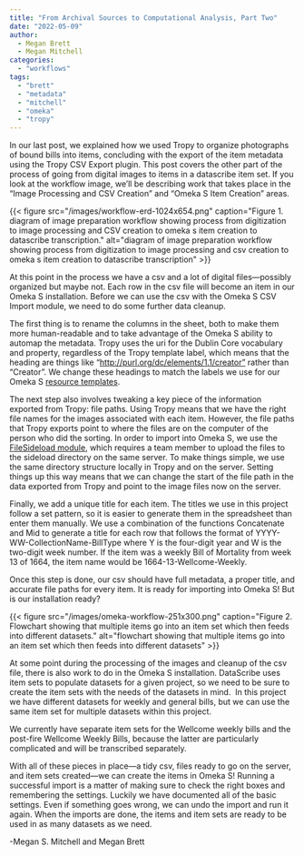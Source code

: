 ```yaml
---
title: "From Archival Sources to Computational Analysis, Part Two"
date: "2022-05-09"
author:
  - Megan Brett
  - Megan Mitchell
categories: 
  - "workflows"
tags: 
  - "brett"
  - "metadata"
  - "mitchell"
  - "omeka"
  - "tropy"
---
```


In our last post, we explained how we used Tropy to organize photographs of bound bills into items, concluding with the export of the item metadata using the Tropy CSV Export plugin. This post covers the other part of the process of going from digital images to items in a datascribe item set. If you look at the workflow image, we’ll be describing work that takes place in the “Image Processing and CSV Creation” and “Omeka S Item Creation” areas.

{{< figure src="/images/workflow-erd-1024x654.png" caption="Figure 1. diagram of image preparation workflow showing process from digitization to image processing and CSV creation to omeka s item creation to datascribe transcription." alt="diagram of image preparation workflow showing process from digitization to image processing and csv creation to omeka s item creation to datascribe transcription" >}}

At this point in the process we have a csv and a lot of digital files—possibly organized but maybe not. Each row in the csv file will become an item in our Omeka S installation. Before we can use the csv with the Omeka S CSV Import module, we need to do some further data cleanup.

The first thing is to rename the columns in the sheet, both to make them more human-readable and to take advantage of the Omeka S ability to automap the metadata. Tropy uses the uri for the Dublin Core vocabulary and property, regardless of the Tropy template label, which means that the heading are things like “http://purl.org/dc/elements/1.1/creator” rather than “Creator”. We change these headings to match the labels we use for our Omeka S [resource templates](https://www.google.com/url?q=https://omeka.org/s/docs/user-manual/content/resource-template/&sa=D&source=editors&ust=1652039851188111&usg=AOvVaw2XVNKId7UjCFUySJF8T-vc).

The next step also involves tweaking a key piece of the information exported from Tropy: file paths. Using Tropy means that we have the right file names for the images associated with each item. However, the file paths that Tropy exports point to where the files are on the computer of the person who did the sorting. In order to import into Omeka S, we use the [FileSideload module](https://www.google.com/url?q=https://omeka.org/s/modules/FileSideload/&sa=D&source=editors&ust=1652039851188800&usg=AOvVaw2EyfkPjw2-UUCOTdM7d7DG), which requires a team member to upload the files to the sideload directory on the same server. To make things simple, we use the same directory structure locally in Tropy and on the server. Setting things up this way means that we can change the start of the file path in the data exported from Tropy and point to the image files now on the server.

Finally, we add a unique title for each item. The titles we use in this project follow a set pattern, so it is easier to generate them in the spreadsheet than enter them manually. We use a combination of the functions Concatenate and Mid to generate a title for each row that follows the format of YYYY-WW-CollectionName-BillType where Y is the four-digit year and W is the two-digit week number. If the item was a weekly Bill of Mortality from week 13 of 1664, the item name would be 1664-13-Wellcome-Weekly.

Once this step is done, our csv should have full metadata, a proper title, and accurate file paths for every item. It is ready for importing into Omeka S! But is our installation ready?

{{< figure src="/images/omeka-workflow-251x300.png" caption="Figure 2. Flowchart showing that multiple items go into an item set which then feeds into different datasets." alt="flowchart showing that multiple items go into an item set which then feeds into different datasets" >}}

At some point during the processing of the images and cleanup of the csv file, there is also work to do in the Omeka S installation. DataScribe uses item sets to populate datasets for a given project, so we need to be sure to create the item sets with the needs of the datasets in mind.  In this project we have different datasets for weekly and general bills, but we can use the same item set for multiple datasets within this project.

We currently have separate item sets for the Wellcome weekly bills and the post-fire Wellcome Weekly Bills, because the latter are particularly complicated and will be transcribed separately.

With all of these pieces in place—a tidy csv, files ready to go on the server, and item sets created—we can create the items in Omeka S! Running a successful import is a matter of making sure to check the right boxes and remembering the settings. Luckily we have documented all of the basic settings. Even if something goes wrong, we can undo the import and run it again. When the imports are done, the items and item sets are ready to be used in as many datasets as we need.

\-Megan S. Mitchell and Megan Brett
